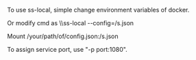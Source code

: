 To use ss-local, simple change environment variables of docker.

Or modify cmd as \\\ss-local --config=/s.json

Mount /your/path/of/config.json:/s.json

To assign service port, use "-p port:1080".
